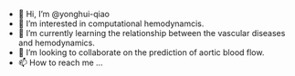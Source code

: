 - 👋 Hi, I’m @yonghui-qiao
- 👀 I’m interested in computational hemodynamcis.
- 🌱 I’m currently learning the relationship between the vascular diseases and hemodynamics.
- 💞️ I’m looking to collaborate on the prediction of aortic blood flow.
- 📫 How to reach me ...

<!---
yonghui-qiao/yonghui-qiao is a ✨ special ✨ repository because its `README.md` (this file) appears on your GitHub profile.
You can click the Preview link to take a look at your changes.
--->
